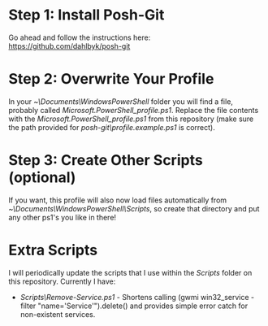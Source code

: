 # Step 1: Install Posh-Git
Go ahead and follow the instructions here: https://github.com/dahlbyk/posh-git

# Step 2: Overwrite Your Profile
In your *~\Documents\WindowsPowerShell* folder you will find a file, probably called *Microsoft.PowerShell_profile.ps1*.  Replace the file contents with the *Microsoft.PowerShell_profile.ps1* from this repository (make sure the path provided for *posh-git\profile.example.ps1* is correct).

# Step 3: Create Other Scripts (optional)
If you want, this profile will also now load files automatically from *~\Documents\WindowsPowerShell\Scripts*, so create that directory and put any other ps1's you like in there!

# Extra Scripts
I will periodically update the scripts that I use within the *Scripts* folder on this repository.  Currently I have:

- *Scripts\Remove-Service.ps1* - Shortens calling (gwmi win32_service -filter "name='Service'").delete() and provides simple error catch for non-existent services.